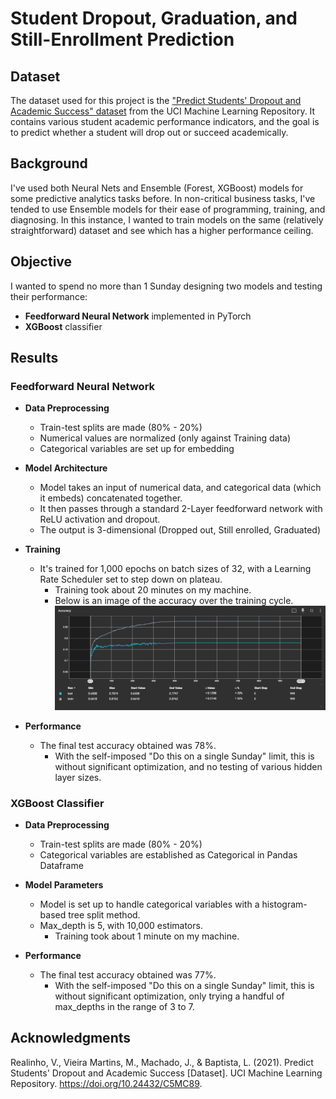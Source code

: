 # Student Dropout, Graduation, and Still-Enrollment Prediction

## Dataset
The dataset used for this project is the ["Predict Students' Dropout and Academic Success" dataset](https://archive.ics.uci.edu/dataset/697/predict+students+dropout+and+academic+success) from the UCI Machine Learning Repository. It contains various student academic performance indicators, and the goal is to predict whether a student will drop out or succeed academically.

## Background
I've used both Neural Nets and Ensemble (Forest, XGBoost) models for some predictive analytics tasks before. In non-critical business tasks, I've tended to use Ensemble models for their ease of programming, training, and diagnosing. In this instance, I wanted to train models on the same (relatively straightforward) dataset and see which has a higher performance ceiling.

## Objective
I wanted to spend no more than 1 Sunday designing two models and testing their performance:
- **Feedforward Neural Network** implemented in PyTorch
- **XGBoost** classifier

## Results
### Feedforward Neural Network
- **Data Preprocessing**
    - Train-test splits are made (80% - 20%)
    - Numerical values are normalized (only against Training data)
    - Categorical variables are set up for embedding

- **Model Architecture**
    - Model takes an input of numerical data, and categorical data (which it embeds) concatenated together.
    - It then passes through a standard 2-Layer feedforward network with ReLU activation and dropout.
    - The output is 3-dimensional (Dropped out, Still enrolled, Graduated)

- **Training**
    - It's trained for 1,000 epochs on batch sizes of 32, with a Learning Rate Scheduler set to step down on plateau.
        - Training took about 20 minutes on my machine.
        - Below is an image of the accuracy over the training cycle.
        ![Training Accuracy Graph](neural_accuracy.PNG)

- **Performance**
    - The final test accuracy obtained was 78%.
        - With the self-imposed "Do this on a single Sunday" limit, this is without significant optimization, and no testing of various hidden layer sizes.

### XGBoost Classifier
- **Data Preprocessing**
    - Train-test splits are made (80% - 20%)
    - Categorical variables are established as Categorical in Pandas Dataframe

- **Model Parameters**
    - Model is set up to handle categorical variables with a histogram-based tree split method.
    - Max_depth is 5, with 10,000 estimators.
        - Training took about 1 minute on my machine.

- **Performance**
    - The final test accuracy obtained was 77%.
        - With the self-imposed "Do this on a single Sunday" limit, this is without significant optimization, only trying a handful of max_depths in the range of 3 to 7.


## Acknowledgments
Realinho, V., Vieira Martins, M., Machado, J., & Baptista, L. (2021). Predict Students' Dropout and Academic Success [Dataset]. UCI Machine Learning Repository. https://doi.org/10.24432/C5MC89.